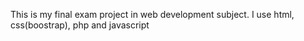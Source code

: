 This is my final exam project in web development subject. I use html, css(boostrap), php and javascript
